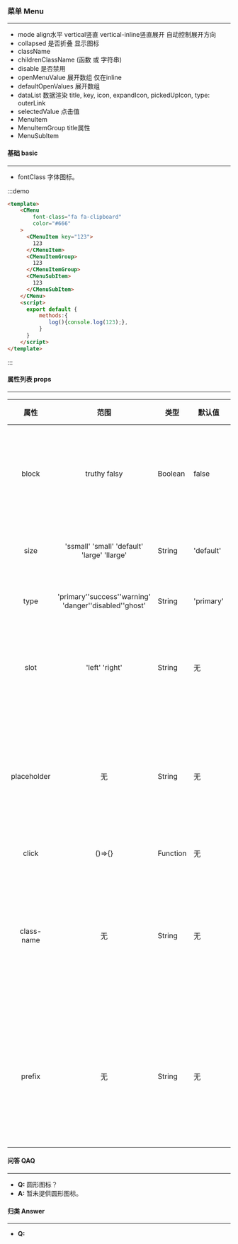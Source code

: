 ### 菜单 Menu
---

  <ul>
    <li>mode align水平  vertical竖直  vertical-inline竖直展开 自动控制展开方向</li>
    <li>collapsed 是否折叠  显示图标</li>
    <li>className</li>
    <li>childrenClassName (函数 或 字符串)</li>
    <li>disable 是否禁用</li>
    <li>openMenuValue 展开数组 仅在inline</li>
    <li>defaultOpenValues 展开数组</li>
    <li>dataList 数据渲染  title, key, icon, expandIcon, pickedUpIcon, type: outerLink</li>
    <li>selectedValue 点击值</li>
    <li>MenuItem</li>
    <li>MenuItemGroup title属性</li>
    <li>MenuSubItem</li>
  </ul>
  
#### 基础 basic
---
  <ul>
    <li>fontClass 字体图标。</li>
  </ul>

:::demo
```html
<template>
    <CMenu
        font-class="fa fa-clipboard"
        color="#666"
    >
      <CMenuItem key="123">
        123
      </CMenuItem>
      <CMenuItemGroup>
        123
      </CMenuItemGroup>
      <CMenuSubItem>
        123
      </CMenuSubItem>
    </CMenu>
    <script>
      export default {
          methods:{
             log(){console.log(123);},
          }
      }
    </script>
</template>
```
:::


#### 属性列表 props
---
  |属性|范围|类型|默认值|说明|
  |:-:|:---:|---|---|:---|
  |block|truthy falsy|Boolean|false|是否将按钮转化为块|
  |size|'ssmall' 'small' 'default' 'large' 'llarge'| String | 'default'|按钮内边距|
  |type|'primary''success''warning'<br/>'danger''disabled''ghost'| String| 'primary'|按钮样式|
  |slot|'left' 'right'| String | 无 |插入左/右图标插槽|
  |placeholder|无|String|无|提供一个悬停时的说明文字|
  |click|()=>{}|Function|无|点击|
  |class-name|无|String|无|组件最外层添加一个新的类名|
  |prefix|无|String|无|是否在该组件所有类前加前缀|

#### 问答 QAQ
---
  <ul>
    <li><b>Q:</b> 圆形图标？</li>
    <li><b>A:</b> 暂未提供圆形图标。</li>
  </ul>

#### 归类 Answer
---
  <ul>
    <li><b>Q:</b></li>
  </ul>
